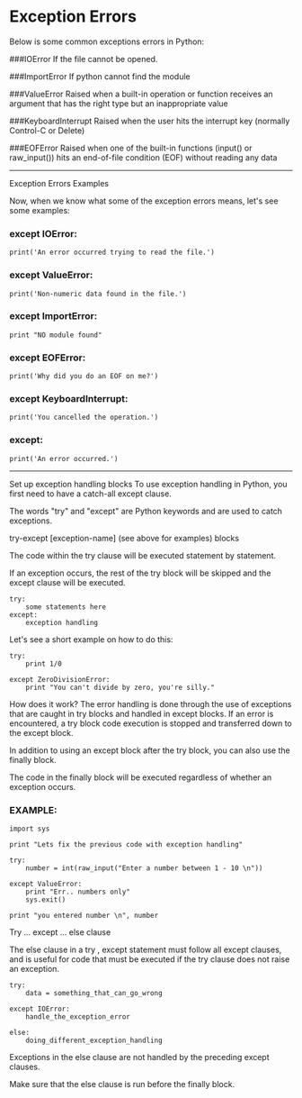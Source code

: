 # Exception Errors

Below is some common exceptions errors in Python:

###IOError
If the file cannot be opened.

###ImportError
If python cannot find the module

###ValueError
Raised when a built-in operation or function receives an argument that has the
right type but an inappropriate value

###KeyboardInterrupt
Raised when the user hits the interrupt key (normally Control-C or Delete)

###EOFError
Raised when one of the built-in functions (input() or raw_input()) hits an
end-of-file condition (EOF) without reading any data

---

Exception Errors Examples

Now, when we know what some of the exception errors means, let's see some
examples:

### except IOError:
    print('An error occurred trying to read the file.')

### except ValueError:
    print('Non-numeric data found in the file.')

### except ImportError:
    print "NO module found"

### except EOFError:
    print('Why did you do an EOF on me?')

### except KeyboardInterrupt:
    print('You cancelled the operation.')

### except:
    print('An error occurred.')
    
---

Set up exception handling blocks
To use exception handling in Python, you first need to have a catch-all except
clause. 

The words "try" and "except" are Python keywords and are used to catch exceptions.

try-except [exception-name] (see above for examples) blocks

The code within the try clause will be executed statement by statement.

If an exception occurs, the rest of the try block will be skipped and the
except clause will be executed.
```
try:
    some statements here
except:
    exception handling
```

Let's see a short example on how to do this:

```
try:
    print 1/0

except ZeroDivisionError:
    print "You can't divide by zero, you're silly."
```

How does it work?
The error handling is done through the use of exceptions that are caught in try
blocks and handled in except blocks. If an error is encountered, a try block
code execution is stopped and transferred down to the except block. 

In addition to using an except block after the try block, you can also use the
finally block. 

The code in the finally block will be executed regardless of whether an exception
occurs.

### EXAMPLE:
```
import sys

print "Lets fix the previous code with exception handling"

try:
    number = int(raw_input("Enter a number between 1 - 10 \n"))

except ValueError:
    print "Err.. numbers only"
    sys.exit()

print "you entered number \n", number
```

Try ... except ... else clause

The else clause in a try , except statement must follow all except clauses, and is useful for code that must be executed if the try clause does not raise an exception.
```
try:
    data = something_that_can_go_wrong

except IOError:
    handle_the_exception_error

else:
    doing_different_exception_handling
```

Exceptions in the else clause are not handled by the preceding except clauses. 

Make sure that the else clause is run before the finally block.

